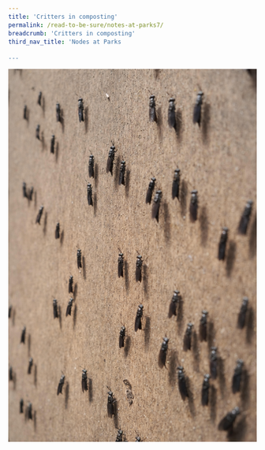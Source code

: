 ```yaml
---
title: 'Critters in composting'
permalink: /read-to-be-sure/notes-at-parks7/
breadcrumb: 'Critters in composting'
third_nav_title: 'Nodes at Parks

---
```


![]()![nodes-at-parks-11-min](../images/nodes-at-parks-11-min.jpg)